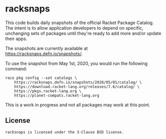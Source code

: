 # racksnaps

This code builds daily snapshots of the official Racket Package
Catalog.  The intent is to allow application developers to depend on
specific, unchanging sets of packages until they're ready to add more
and/or update their apps.

The snapshots are currently available at https://racksnaps.defn.io/snapshots/.

To use the snapshot from May 1st, 2020, you would run the following
command:

    raco pkg config --set catalogs \
        https://racksnaps.defn.io/snapshots/2020/05/01/catalog/ \
        https://download.racket-lang.org/releases/7.6/catalog/ \
        https://pkgs.racket-lang.org \
        https://planet-compats.racket-lang.org

This is a work in progress and not all packages may work at this point.

## License

    racksnaps is licensed under the 3-Clause BSD license.


[Racket Package Catalog]: https://pkgs.racket-lang.org/
